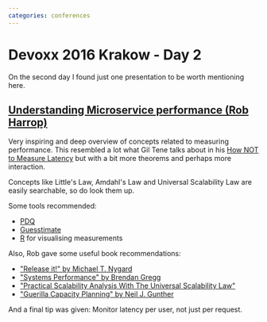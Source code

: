 ```yaml
---
categories: conferences
---
```


Devoxx 2016 Krakow - Day 2
===

On the second day I found just one presentation to be worth mentioning here.

[Understanding Microservice performance (Rob Harrop)](http://cfp.devoxx.pl/2016/talk/WDX-9109/Understanding_Microservice_performance)
---

Very inspiring and deep overview of concepts related to measuring performance. This resembled a lot what Gil Tene talks about in his [How NOT to Measure Latency](https://www.youtube.com/watch?v=lJ8ydIuPFeU) but with a bit more theorems and perhaps more interaction.

Concepts like Little's Law, Amdahl's Law and Universal Scalability Law are easily searchable, so do look them up.

Some tools recommended:

- [PDQ](http://www.perfdynamics.com/Tools/PDQ.html)
- [Guesstimate](https://github.com/getguesstimate/guesstimate-app)
- [R](https://www.r-project.org/) for visualising measurements

Also, Rob gave some useful book recommendations:

- ["Release it!" by Michael T. Nygard](https://pragprog.com/book/mnee/release-it)
- ["Systems Performance" by Brendan Gregg](http://www.brendangregg.com/sysperfbook.html)
- ["Practical Scalability Analysis With The Universal Scalability Law"](https://www.vividcortex.com/resources/universal-scalability-law/)
- ["Guerilla Capacity Planning" by Neil J. Gunther](http://www.perfdynamics.com/iBook/gcap.html)

And a final tip was given: Monitor latency per user, not just per request.
